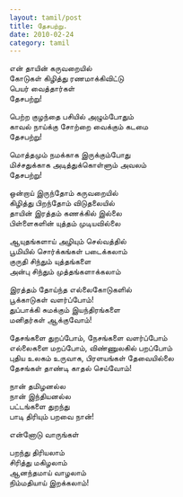 ```yaml
---
layout: tamil/post
title: தேசபற்று.
date: 2010-02-24
category: tamil
---
```


என் தாயின் கருவறையில் <br/>
கோடுகள் கிழித்து ரணமாக்கிவிட்டு <br/>
பெயர் வைத்தார்கள்<br/>
தேசபற்று!

பெற்ற குழந்தை பசியில் அழும்போதும் <br/>
காவல் நாய்க்கு சோற்றை வைக்கும் கடமை <br/>
தேசபற்று!

மொத்தமும் நமக்காக இருக்கும்போது <br/>
மிச்சதுக்காக அடித்துக்கொள்ளும் அவலம் <br/>
தேசபற்று!

ஒன்றாய் இருந்தோம் கருவறையில் <br/>
கிழித்து பிறந்தோம் விடுதலையில் <br/>
தாயின் இரத்தம் கணக்கில் இல்லை <br/>
பிள்ளைகளின் யுத்தம் முடியவில்லை

ஆயுதங்களாய் அழியும் செல்வத்தில் <br/>
பூமியில் சொர்க்கங்கள் படைக்கலாம் <br/>
குருதி சிந்தும் யுத்தங்களை <br/>
அன்பு சிந்தும் முத்தங்களாக்கலாம்

இரத்தம் தோய்ந்த எல்லைகோடுகளில் <br/>
பூக்காடுகள் வளர்ப்போம்! <br/>
துப்பாக்கி சுமக்கும் இயந்திரங்களை <br/>
மனிதர்கள் ஆக்குவோம்!

தேசங்களை துறப்போம், நேசங்களை வளர்ப்போம் <br/>
எல்லைகளை மறப்போம், விண்ணுலகில் பறப்போம் <br/>
புதிய உலகம் உருவாக, பிரளயங்கள் தேவையில்லை <br/>
தேசங்கள் தாண்டி காதல் செய்வோம்!

நான் தமிழனல்ல <br/>
நான் இந்தியனல்ல <br/>
பட்டங்களை துறந்து<br/>
பாடி திரியும் பறவை நான்!

என்னோடு வாருங்கள்

பறந்து திரியலாம் <br/>
சிரித்து மகிழலாம் <br/>
ஆனந்தமாய் வாழலாம் <br/>
நிம்மதியாய் இறக்கலாம்!
